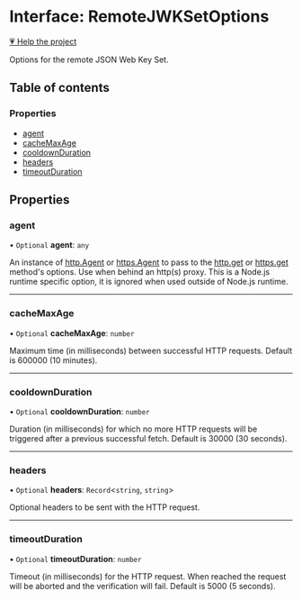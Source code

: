 # Interface: RemoteJWKSetOptions

[💗 Help the project](https://github.com/sponsors/panva)

Options for the remote JSON Web Key Set.

## Table of contents

### Properties

- [agent](jwks_remote.RemoteJWKSetOptions.md#agent)
- [cacheMaxAge](jwks_remote.RemoteJWKSetOptions.md#cachemaxage)
- [cooldownDuration](jwks_remote.RemoteJWKSetOptions.md#cooldownduration)
- [headers](jwks_remote.RemoteJWKSetOptions.md#headers)
- [timeoutDuration](jwks_remote.RemoteJWKSetOptions.md#timeoutduration)

## Properties

### agent

• `Optional` **agent**: `any`

An instance of [http.Agent](https://nodejs.org/api/http.html#http_class_http_agent) or
[https.Agent](https://nodejs.org/api/https.html#https_class_https_agent) to pass to the
[http.get](https://nodejs.org/api/http.html#http_http_get_options_callback) or
[https.get](https://nodejs.org/api/https.html#https_https_get_options_callback) method's
options. Use when behind an http(s) proxy. This is a Node.js runtime specific option, it is
ignored when used outside of Node.js runtime.

___

### cacheMaxAge

• `Optional` **cacheMaxAge**: `number`

Maximum time (in milliseconds) between successful HTTP requests. Default is 600000 (10 minutes).

___

### cooldownDuration

• `Optional` **cooldownDuration**: `number`

Duration (in milliseconds) for which no more HTTP requests will be triggered after a previous
successful fetch. Default is 30000 (30 seconds).

___

### headers

• `Optional` **headers**: `Record`<`string`, `string`\>

Optional headers to be sent with the HTTP request.

___

### timeoutDuration

• `Optional` **timeoutDuration**: `number`

Timeout (in milliseconds) for the HTTP request. When reached the request will be aborted and
the verification will fail. Default is 5000 (5 seconds).
